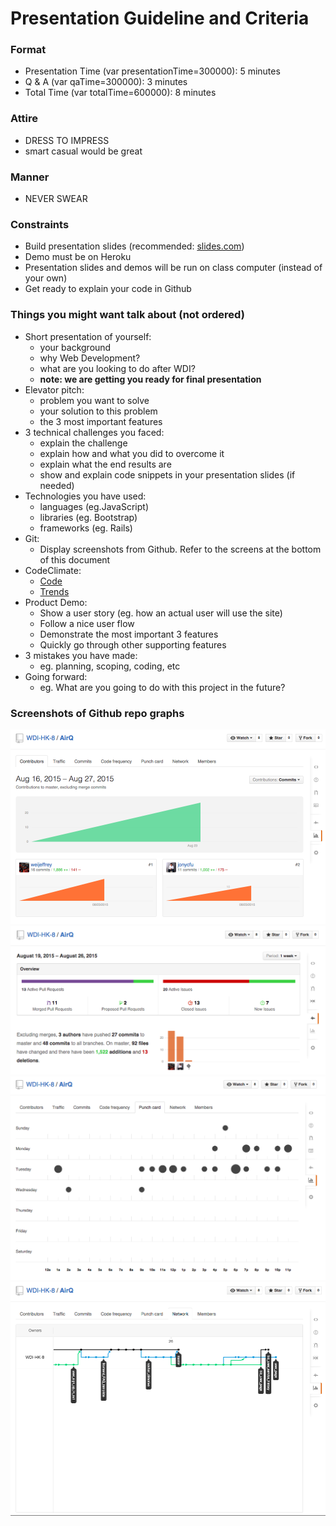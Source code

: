# Presentation Guideline and Criteria

### Format
- Presentation Time (var presentationTime=300000): 5 minutes
- Q & A (var qaTime=300000): 3 minutes
- Total Time (var totalTime=600000): 8 minutes

### Attire
- DRESS TO IMPRESS
- smart casual would be great

### Manner
- NEVER SWEAR

### Constraints
- Build presentation slides (recommended: [slides.com](slides.com))
- Demo must be on Heroku
- Presentation slides and demos will be run on class computer (instead of your own)
- Get ready to explain your code in Github

### Things you might want talk about (not ordered)
- Short presentation of yourself:
  - your background
  - why Web Development?
  - what are you looking to do after WDI?
  - __note: we are getting you ready for final presentation__
- Elevator pitch:
  - problem you want to solve
  - your solution to this problem
  - the 3 most important features
- 3 technical challenges you faced:
  - explain the challenge
  - explain how and what you did to overcome it
  - explain what the end results are
  - show and explain code snippets in your presentation slides (if needed)
- Technologies you have used:
  - languages (eg.JavaScript)
  - libraries (eg. Bootstrap)
  - frameworks (eg. Rails)
- Git:
  - Display screenshots from Github. Refer to the screens at the bottom of this document
- CodeClimate:
  - [Code](https://codeclimate.com/github/WDI-HK-8/AirQ/code?sort=remediation_cost&sort_direction=desc)
  - [Trends](https://codeclimate.com/github/WDI-HK-8/AirQ/trends)
- Product Demo:
  - Show a user story (eg. how an actual user will use the site)
  - Follow a nice user flow
  - Demonstrate the most important 3 features
  - Quickly go through other supporting features
- 3 mistakes you have made:
  - eg. planning, scoping, coding, etc
- Going forward:
  - eg. What are you going to do with this project in the future?

### Screenshots of Github repo graphs
![](/images/github-1.png)
![](/images/github-2.png)
![](/images/github-3.png)
![](/images/github-4.png)
